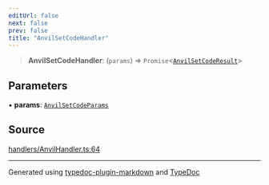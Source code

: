 ```yaml
---
editUrl: false
next: false
prev: false
title: "AnvilSetCodeHandler"
---
```


> **AnvilSetCodeHandler**: (`params`) => `Promise`\<[`AnvilSetCodeResult`](/generated/tevm/api/type-aliases/anvilsetcoderesult/)\>

## Parameters

▪ **params**: [`AnvilSetCodeParams`](/generated/tevm/api/type-aliases/anvilsetcodeparams/)

## Source

[handlers/AnvilHandler.ts:64](https://github.com/evmts/tevm-monorepo/blob/main/vm/api/src/handlers/AnvilHandler.ts#L64)

***
Generated using [typedoc-plugin-markdown](https://www.npmjs.com/package/typedoc-plugin-markdown) and [TypeDoc](https://typedoc.org/)
